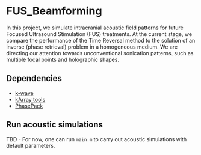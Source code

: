 # FUS_Beamforming
In this project, we simulate intracranial acoustic field patterns for future Focused Ultrasound Stimulation (FUS) treatments. At the current stage, we compare the performance of the Time Reversal method to the solution of an inverse (phase retrieval) problem in a homogeneous medium. We are directing our attention towards unconventional sonication patterns, such as multiple focal points and holographic shapes.

## Dependencies
- [k-wave](http://www.k-wave.org)
- [kArray tools](http://www.k-wave.org/downloads/kWaveArray_alpha_0.3.zip)
- [PhasePack](https://github.com/tomgoldstein/phasepack-matlab)

## Run acoustic simulations
TBD - For now, one can run `main.m` to carry out acoustic simulations with default parameters.
